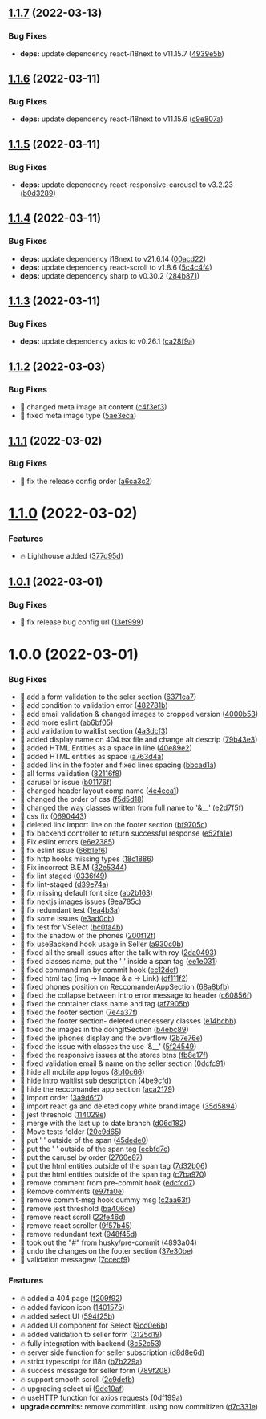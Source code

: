 ## [1.1.7](https://github.com/Vinyl-Depository/landing-page/compare/v1.1.6...v1.1.7) (2022-03-13)


### Bug Fixes

* **deps:** update dependency react-i18next to v11.15.7 ([4939e5b](https://github.com/Vinyl-Depository/landing-page/commit/4939e5b30269c76d5c2771382be3111b1cc91539))

## [1.1.6](https://github.com/Vinyl-Depository/landing-page/compare/v1.1.5...v1.1.6) (2022-03-11)


### Bug Fixes

* **deps:** update dependency react-i18next to v11.15.6 ([c9e807a](https://github.com/Vinyl-Depository/landing-page/commit/c9e807acec7ad7f135316a6e344156669ae6e9a3))

## [1.1.5](https://github.com/Vinyl-Depository/landing-page/compare/v1.1.4...v1.1.5) (2022-03-11)


### Bug Fixes

* **deps:** update dependency react-responsive-carousel to v3.2.23 ([b0d3289](https://github.com/Vinyl-Depository/landing-page/commit/b0d32892bd040a669ea3464fbc8a78e1a7e6b9b4))

## [1.1.4](https://github.com/Vinyl-Depository/landing-page/compare/v1.1.3...v1.1.4) (2022-03-11)


### Bug Fixes

* **deps:** update dependency i18next to v21.6.14 ([00acd22](https://github.com/Vinyl-Depository/landing-page/commit/00acd2232cf4d7f3e69ff9bda661384d196dfa92))
* **deps:** update dependency react-scroll to v1.8.6 ([5c4c4f4](https://github.com/Vinyl-Depository/landing-page/commit/5c4c4f41d1422e17ee3bd6e5e96640b2f5ce7d25))
* **deps:** update dependency sharp to v0.30.2 ([284b871](https://github.com/Vinyl-Depository/landing-page/commit/284b87115a7097efb3a2cf68f1ead1ee3c9d11e1))

## [1.1.3](https://github.com/Vinyl-Depository/landing-page/compare/v1.1.2...v1.1.3) (2022-03-11)


### Bug Fixes

* **deps:** update dependency axios to v0.26.1 ([ca28f9a](https://github.com/Vinyl-Depository/landing-page/commit/ca28f9a271dc2f21a08a411d39ac0ea357cc910e))

## [1.1.2](https://github.com/Vinyl-Depository/landing-page/compare/v1.1.1...v1.1.2) (2022-03-03)


### Bug Fixes

* 🐞 changed meta image alt content ([c4f3ef3](https://github.com/Vinyl-Depository/landing-page/commit/c4f3ef389aba994799ffc4dac54cd8f9def42e6c))
* 🐞 fixed meta image type ([5ae3eca](https://github.com/Vinyl-Depository/landing-page/commit/5ae3ecaa14173f84d8af222cb3b5bf0b8eef93d4))

## [1.1.1](https://github.com/Vinyl-Depository/landing-page/compare/v1.1.0...v1.1.1) (2022-03-02)


### Bug Fixes

* 🐞 fix the release config order ([a6ca3c2](https://github.com/Vinyl-Depository/landing-page/commit/a6ca3c233e24d34b858e650074e0ab436ef4218e))

# [1.1.0](https://github.com/Vinyl-Depository/landing-page/compare/v1.0.1...v1.1.0) (2022-03-02)


### Features

* 🔥 Lighthouse added ([377d95d](https://github.com/Vinyl-Depository/landing-page/commit/377d95d0da5b224788280f81dceb5184483af914))

## [1.0.1](https://github.com/Vinyl-Depository/landing-page.git//compare/v1.0.0...v1.0.1) (2022-03-01)


### Bug Fixes

* 🐞 fix release bug config url ([13ef999](https://github.com/Vinyl-Depository/landing-page.git//commit/13ef999ca295d2c99e3ff28f4f779a418d3a0176))

# 1.0.0 (2022-03-01)


### Bug Fixes

* 🐞 add a form validation to the seler section ([6371ea7](https://github.com/Vinyl-Depository/landing-page.git//commit/6371ea7948e5863bfe688dfa5e6173e8782f898d))
* 🐞 add condition to validation error ([482781b](https://github.com/Vinyl-Depository/landing-page.git//commit/482781b0a40e3b2d0363b388eba81b467b73322a))
* 🐞 add email validation & changed images to cropped version ([4000b53](https://github.com/Vinyl-Depository/landing-page.git//commit/4000b5379ca99bb573b9efdfb29b67d9894535bb))
* 🐞 add more eslint ([ab6bf05](https://github.com/Vinyl-Depository/landing-page.git//commit/ab6bf055dee08b50771d9c1df4c7ae6b4629d287))
* 🐞 add validation to waitlist section ([4a3dcf3](https://github.com/Vinyl-Depository/landing-page.git//commit/4a3dcf356292e07e920fd9c3e4d2f4ff7da7faa9))
* 🐞 added display name on 404.tsx file and change alt descrip ([79b43e3](https://github.com/Vinyl-Depository/landing-page.git//commit/79b43e35c92fba94bc3825453cf9f82e2cbff0a6))
* 🐞 added HTML Entities as a space in line ([40e89e2](https://github.com/Vinyl-Depository/landing-page.git//commit/40e89e25c16ddf9a72f6972c53fb4ec9d48e24cc))
* 🐞 added HTML entities as space ([a763d4a](https://github.com/Vinyl-Depository/landing-page.git//commit/a763d4a8c9865fd68f6f41f02f3be224359c434e))
* 🐞 added link in the footer and fixed lines spacing ([bbcad1a](https://github.com/Vinyl-Depository/landing-page.git//commit/bbcad1ab26597091ad064eb786800d38b961c450))
* 🐞 all forms validation ([82116f8](https://github.com/Vinyl-Depository/landing-page.git//commit/82116f8c630b5a94d4e873e17e983741eac1d832))
* 🐞 carusel br issue ([b01176f](https://github.com/Vinyl-Depository/landing-page.git//commit/b01176f077a628a06f7bcd3f919c2aaf908bb198))
* 🐞 changed header layout comp name ([4e4eca1](https://github.com/Vinyl-Depository/landing-page.git//commit/4e4eca1a8561a9c20b5dc165c8689d00b83d6444))
* 🐞 changed the order of css ([f5d5d18](https://github.com/Vinyl-Depository/landing-page.git//commit/f5d5d187946cfb6ba99e420742f1e0423d9d659b))
* 🐞 changed the way classes written from full name to '&__' ([e2d7f5f](https://github.com/Vinyl-Depository/landing-page.git//commit/e2d7f5fbaada606e45bae89a4e6d49aad6c8344b))
* 🐞 css fix ([0690443](https://github.com/Vinyl-Depository/landing-page.git//commit/06904434474be12bcc370d2f60f264fc9019eaad))
* 🐞 deleted link import line on the footer section ([bf9705c](https://github.com/Vinyl-Depository/landing-page.git//commit/bf9705c24b9a57569ddbfb8fa3d148ad78f47e48))
* 🐞 fix backend controller to return successful response ([e52fa1e](https://github.com/Vinyl-Depository/landing-page.git//commit/e52fa1ef80a939b40dc032e5c55934bc16a3d810))
* 🐞 Fix eslint errors ([e6e2385](https://github.com/Vinyl-Depository/landing-page.git//commit/e6e238528f7c1db7c83ba29ad133c96ccdebc715))
* 🐞 fix eslint issue ([66b1ef6](https://github.com/Vinyl-Depository/landing-page.git//commit/66b1ef6d23a489392c1db9c7916177d856441a27))
* 🐞 fix http hooks missing types ([18c1886](https://github.com/Vinyl-Depository/landing-page.git//commit/18c1886e3b5569826008d1b2ba3390b753ee1c4f))
* 🐞 Fix incorrect B.E.M ([32e5344](https://github.com/Vinyl-Depository/landing-page.git//commit/32e53446d1a6510a8799b9943581630e1c33f7e7))
* 🐞 fix lint staged ([0336f49](https://github.com/Vinyl-Depository/landing-page.git//commit/0336f496f41267507d920d4db43b0eebee299d67))
* 🐞 fix lint-staged ([d39e74a](https://github.com/Vinyl-Depository/landing-page.git//commit/d39e74aa7494e7ae683660deb4f0222d830908a2))
* 🐞 fix missing default font size ([ab2b163](https://github.com/Vinyl-Depository/landing-page.git//commit/ab2b1634e03a4344c92de765a770f202d4aa58b9))
* 🐞 fix nextjs images issues ([9ea785c](https://github.com/Vinyl-Depository/landing-page.git//commit/9ea785cf79e9ca9483a029a5fca1e6a11a846ecc))
* 🐞 fix redundant test ([1ea4b3a](https://github.com/Vinyl-Depository/landing-page.git//commit/1ea4b3a819ebb1958be3033b1f528067a81fa4e9))
* 🐞 fix some issues ([e3ad0cb](https://github.com/Vinyl-Depository/landing-page.git//commit/e3ad0cbc715d78f0ba347fdb8eaf6d109e9d5830))
* 🐞 fix test for VSelect ([bc0fa4b](https://github.com/Vinyl-Depository/landing-page.git//commit/bc0fa4b6fc6c52b8d996abc41f3fe2a90aad043a))
* 🐞 fix the shadow of the phones ([200f12f](https://github.com/Vinyl-Depository/landing-page.git//commit/200f12f62ae6d0a904681572e2042040e52cd519))
* 🐞 fix useBackend hook usage in Seller ([a930c0b](https://github.com/Vinyl-Depository/landing-page.git//commit/a930c0b1ad6014a9e35c0491927d6c115cdfb372))
* 🐞 fixed all the small issues after the talk with roy ([2da0493](https://github.com/Vinyl-Depository/landing-page.git//commit/2da049318f116425f2d4d4cb2942699c328af60d))
* 🐞 fixed classes name, put the '&nbsp;' inside a span tag ([ee1e031](https://github.com/Vinyl-Depository/landing-page.git//commit/ee1e0313c42162c42a78fa7e2f2268b8a545dcf8))
* 🐞 fixed command ran by commit hook ([ec12def](https://github.com/Vinyl-Depository/landing-page.git//commit/ec12def22eef05197472528bce925c2519810f94))
* 🐞 fixed html tag (img -> Image & a -> Link) ([df111f2](https://github.com/Vinyl-Depository/landing-page.git//commit/df111f2bae23209eb6d2b8f95f0e7253f7c9d03e))
* 🐞 fixed phones position on ReccomanderAppSection ([68a8bfb](https://github.com/Vinyl-Depository/landing-page.git//commit/68a8bfb6d4d0ba3299a1dba0139d1b7cab67f0f8))
* 🐞 fixed the collapse between intro error message to header ([c60856f](https://github.com/Vinyl-Depository/landing-page.git//commit/c60856ff62ca47b2e71a68646835755b0a5da2e7))
* 🐞 fixed the container class name and tag ([af7905b](https://github.com/Vinyl-Depository/landing-page.git//commit/af7905bce47ab9e8f1e3e2c4d1b9cf92af7fab13))
* 🐞 fixed the footer section ([7e4a37f](https://github.com/Vinyl-Depository/landing-page.git//commit/7e4a37f03f7fe01a041948c702e07e69d4037048))
* 🐞 fixed the footer section- deleted unecessery classes ([e14bcbb](https://github.com/Vinyl-Depository/landing-page.git//commit/e14bcbbaa5fe48af70ade88cba6feffa51b38f2b))
* 🐞 fixed the images in the doingItSection ([b4ebc89](https://github.com/Vinyl-Depository/landing-page.git//commit/b4ebc89aa5b75e50787b51a6bd15cc8301ad5c76))
* 🐞 fixed the iphones display and the overflow ([2b7e76e](https://github.com/Vinyl-Depository/landing-page.git//commit/2b7e76e5a6286a94d87d679c09c9d914573bd0de))
* 🐞 fixed the issue with classes the use '&__' ([5f24549](https://github.com/Vinyl-Depository/landing-page.git//commit/5f245491b4327a453931fd41fa38d67aa1c85ce7))
* 🐞 fixed the responsive issues at the stores btns ([fb8e17f](https://github.com/Vinyl-Depository/landing-page.git//commit/fb8e17f2bed4d541b31d40b32f7584f6883a7a0e))
* 🐞 fixed validation email & name on the seller section ([0dcfc91](https://github.com/Vinyl-Depository/landing-page.git//commit/0dcfc918923f898b92c974b5461deecd8a94ecaf))
* 🐞 hide all mobile app logos ([8b10c66](https://github.com/Vinyl-Depository/landing-page.git//commit/8b10c663caa7095907b55328dbc6425d4c1c204c))
* 🐞 hide intro waitlist sub description ([4be9cfd](https://github.com/Vinyl-Depository/landing-page.git//commit/4be9cfde1bd5365394ded32f1589e2c7b300cab2))
* 🐞 hide the reccomander app section ([aca2179](https://github.com/Vinyl-Depository/landing-page.git//commit/aca2179360643a8b6474db75de0839d1dfb94df5))
* 🐞 import order ([3a9d6f7](https://github.com/Vinyl-Depository/landing-page.git//commit/3a9d6f726582b24bc0f222f06f0324ca5a30866e))
* 🐞 import react ga and deleted copy white brand image ([35d5894](https://github.com/Vinyl-Depository/landing-page.git//commit/35d5894a0b3e99fd4c802c141b988eeea8124c71))
* 🐞 jest threshold ([114029e](https://github.com/Vinyl-Depository/landing-page.git//commit/114029e54cb94c91d22b50ed292ffe3116572d9e))
* 🐞 merge with the last up to date branch ([d06d182](https://github.com/Vinyl-Depository/landing-page.git//commit/d06d182afe8acfdbbed1aa26613d39e18b8dda45))
* 🐞 Move tests folder ([20c9d65](https://github.com/Vinyl-Depository/landing-page.git//commit/20c9d654eda52ebd176750fff1ffefa43e86841e))
* 🐞 put '&nbsp;' outside of the span ([45dede0](https://github.com/Vinyl-Depository/landing-page.git//commit/45dede02d36a52e95d4be82aef01a2d417d3f4b0))
* 🐞 put the '&nbsp;' outside of the span tag ([ecbfd7c](https://github.com/Vinyl-Depository/landing-page.git//commit/ecbfd7cf16c720ba94f8307ce965dc5845cf43ff))
* 🐞 put the carusel by order ([2760e87](https://github.com/Vinyl-Depository/landing-page.git//commit/2760e87ca799b37e8d7132c72a8e450486d02a85))
* 🐞 put the html entities outside of the span tag ([7d32b06](https://github.com/Vinyl-Depository/landing-page.git//commit/7d32b063f74afed5b51df80909da5eb5b9395350))
* 🐞 put the html entities outside of the span tag ([c7ba970](https://github.com/Vinyl-Depository/landing-page.git//commit/c7ba970ff8f9a0d16daea13fb0124cb5fb343837))
* 🐞 remove comment from pre-commit hook ([edcfcd7](https://github.com/Vinyl-Depository/landing-page.git//commit/edcfcd7003b9b70c172ac3956431d106116109f4))
* 🐞 Remove comments ([e97fa0e](https://github.com/Vinyl-Depository/landing-page.git//commit/e97fa0e9d7d419272332b2c85ee9aee68be9e4a5))
* 🐞 remove commit-msg hook dummy msg ([c2aa63f](https://github.com/Vinyl-Depository/landing-page.git//commit/c2aa63f3701d74d424c2d23c85bb5954354e3e2f))
* 🐞 remove jest threshold ([ba406ce](https://github.com/Vinyl-Depository/landing-page.git//commit/ba406ceddb0967279f6285a8f2fd37e9d9e51e67))
* 🐞 remove react scroll ([22fe46d](https://github.com/Vinyl-Depository/landing-page.git//commit/22fe46de7ba3fb513f1b71452c8ed11e3efd3f3c))
* 🐞 remove react scroller ([9f57b45](https://github.com/Vinyl-Depository/landing-page.git//commit/9f57b45183785f793866e4c4bd77639a3d5cbf5f))
* 🐞 remove redundant text ([948f45d](https://github.com/Vinyl-Depository/landing-page.git//commit/948f45d949d4e655eb6382a8e61a1ce4d84dbc90))
* 🐞 took out the "#" from husky/pre-commit ([4893a04](https://github.com/Vinyl-Depository/landing-page.git//commit/4893a04d70b230273d6c64b8dab837d7d1907a47))
* 🐞 undo the changes on the footer section ([37e30be](https://github.com/Vinyl-Depository/landing-page.git//commit/37e30bed373758ae0f7bcce02c97908c614c16a4))
* 🐞 validation messagew ([7ccecf9](https://github.com/Vinyl-Depository/landing-page.git//commit/7ccecf9c8d0ad581c734d46663fe05fdfd0651da))


### Features

* 🔥 added a 404 page ([f209f92](https://github.com/Vinyl-Depository/landing-page.git//commit/f209f92c38369a4b371a70d25f6d58e00ca0681b))
* 🔥 added favicon icon ([1401575](https://github.com/Vinyl-Depository/landing-page.git//commit/14015756323759a4ffd42f7a3221d3efdc586ad0))
* 🔥 added select UI ([594f25b](https://github.com/Vinyl-Depository/landing-page.git//commit/594f25b16312829a7564a83c819da1175e6ee5e0))
* 🔥 added UI component for Select ([9cd0e6b](https://github.com/Vinyl-Depository/landing-page.git//commit/9cd0e6b9474af80ffdb59705838077d46884b60c))
* 🔥 added validation to seller form ([3125d19](https://github.com/Vinyl-Depository/landing-page.git//commit/3125d193288c38b97935e3abc19a57ba86926b0c))
* 🔥 fully integration with backend ([8c52c53](https://github.com/Vinyl-Depository/landing-page.git//commit/8c52c53da07db4ef0d89b0c52c4007ef51746d1a))
* 🔥 server side function for seller subscription ([d8d8e6d](https://github.com/Vinyl-Depository/landing-page.git//commit/d8d8e6d94fa03e37ceaf9f4c62bfe5eeb7fd2109))
* 🔥 strict typescript for i18n ([b7b229a](https://github.com/Vinyl-Depository/landing-page.git//commit/b7b229adafd8bec8b3c7a282f49016d984062d1a))
* 🔥 success message for seller form ([789f208](https://github.com/Vinyl-Depository/landing-page.git//commit/789f20841296cb2458633f6a793952df7defae25))
* 🔥 support smooth scroll ([2c9defb](https://github.com/Vinyl-Depository/landing-page.git//commit/2c9defb39cad997f71ac9b07aeb6e58fa831fa6c))
* 🔥 upgrading select ui ([9de10af](https://github.com/Vinyl-Depository/landing-page.git//commit/9de10af95f89e5f3bc744b558885cd91200c5994))
* 🔥 useHTTP function for axios requests ([0df199a](https://github.com/Vinyl-Depository/landing-page.git//commit/0df199a71af7df00c4756e041d9f5dac10edb2ee))
* **upgrade commits:** remove commitlint. using now commitizen ([d7c331e](https://github.com/Vinyl-Depository/landing-page.git//commit/d7c331ea3c3ab0886fa7d258cc2372f8d424f15a))
